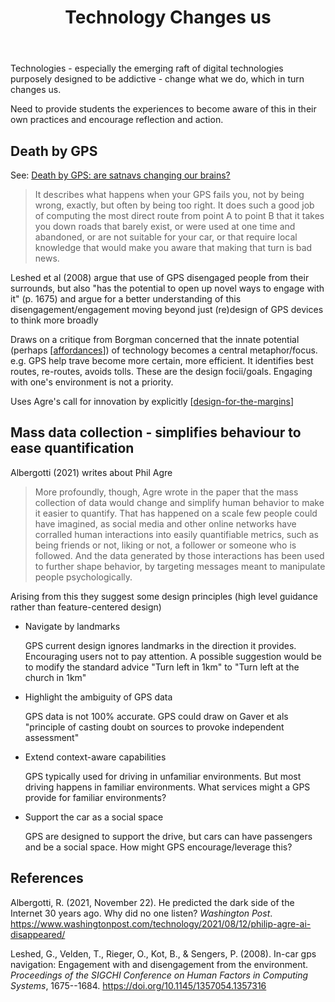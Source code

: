 ﻿---
backlinks:
- title: Teaching Digital Technologies
  url: /sense/Teaching/Digital_Technologies/teaching-digital-technologies.html
tags: digitalTechnology, technology, brainPlasticity
title: Technology Changes us
type: note
---
Technologies - especially the emerging raft of digital technologies purposely designed to be addictive - change what we do, which in turn changes us.

Need to provide students the experiences to become aware of this in their own practices and encourage reflection and action.

## Death by GPS

See: [Death by GPS: are satnavs changing our brains?](https://www.theguardian.com/technology/2016/jun/25/gps-horror-stories-driving-satnav-greg-milner)

> It describes what happens when your GPS fails you, not by being wrong, exactly, but often by being too right. It does such a good job of computing the most direct route from point A to point B that it takes you down roads that barely exist, or were used at one time and abandoned, or are not suitable for your car, or that require local knowledge that would make you aware that making that turn is bad news.

Leshed et al (2008) argue that use of GPS disengaged people from their surrounds, but also "has the potential to open up novel ways to engage with it" (p. 1675) and argue for a better understanding of this disengagement/engagement moving beyond just (re)design of GPS devices to think more broadly

Draws on a critique from Borgman concerned that the innate potential (perhaps [[affordances]]) of technology becomes a central metaphor/focus. e.g. GPS help trave become more certain, more efficient. It identifies best routes, re-routes, avoids tolls. These are the design focii/goals. Engaging with one's environment is not a priority.

Uses Agre's call for innovation by explicitly [[design-for-the-margins]]

## Mass data collection - simplifies behaviour to ease quantification

Albergotti (2021) writes about Phil Agre

> More profoundly, though, Agre wrote in the paper that the mass collection of data would change and simplify human behavior to make it easier to quantify. That has happened on a scale few people could have imagined, as social media and other online networks have corralled human interactions into easily quantifiable metrics, such as being friends or not, liking or not, a follower or someone who is followed. And the data generated by those interactions has been used to further shape behavior, by targeting messages meant to manipulate people psychologically.

Arising from this they suggest some design principles (high level guidance rather than feature-centered design)

- Navigate by landmarks

    GPS current design ignores landmarks in the direction it provides. Encouraging users not to pay attention. A possible suggestion would be to modify the standard advice "Turn left in 1km" to "Turn left at the church in 1km"
- Highlight the ambiguity of GPS data

    GPS data is not 100% accurate. GPS could draw on Gaver et als "principle of casting doubt on sources to provoke independent assessment"
- Extend context-aware capabilities

    GPS typically used for driving in unfamiliar environments. But most driving happens in familiar environments. What services might a GPS provide for familiar environments?
- Support the car as a social space

    GPS are designed to support the drive, but cars can have passengers and be a social space. How might GPS encourage/leverage this?


## References

Albergotti, R. (2021, November 22). He predicted the dark side of the Internet 30 years ago. Why did no one listen? *Washington Post*. <https://www.washingtonpost.com/technology/2021/08/12/philip-agre-ai-disappeared/>

Leshed, G., Velden, T., Rieger, O., Kot, B., & Sengers, P. (2008). In-car gps navigation: Engagement with and disengagement from the environment. *Proceedings of the SIGCHI Conference on Human Factors in Computing Systems*, 1675--1684. <https://doi.org/10.1145/1357054.1357316>

[//begin]: # "Autogenerated link references for markdown compatibility"
[affordances]: ../../Affordances/affordances "Affordances"
[design-for-the-margins]: design-for-the-margins "Design for the margins"
[//end]: # "Autogenerated link references"